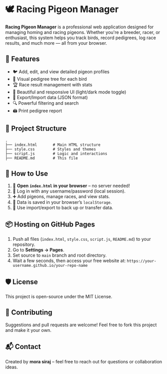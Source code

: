 # 🕊️ Racing Pigeon Manager

**Racing Pigeon Manager** is a professional web application designed for managing homing and racing pigeons. Whether you're a breeder, racer, or enthusiast, this system helps you track birds, record pedigrees, log race results, and much more — all from your browser.

## 🚀 Features

- 🐦 Add, edit, and view detailed pigeon profiles
- 🌳 Visual pedigree tree for each bird
- 🏆 Race result management with stats
- 🎨 Beautiful and responsive UI (light/dark mode toggle)
- 📂 Export/Import data (JSON format)
- 🔍 Powerful filtering and search
- 🖨️ Print pedigree report

## 📁 Project Structure

```
.
├── index.html       # Main HTML structure
├── style.css        # Styles and themes
├── script.js        # Logic and interactions
├── README.md        # This file
```

## 🔧 How to Use

1. 🧾 **Open `index.html` in your browser** – no server needed!
2. 👤 Log in with any username/password (local session).
3. ➕ Add pigeons, manage races, and view stats.
4. 💾 Data is saved in your browser’s `localStorage`.
5. 🔄 Use import/export to back up or transfer data.

## 📦 Hosting on GitHub Pages

1. Push all files (`index.html`, `style.css`, `script.js`, `README.md`) to your repository.
2. Go to **Settings → Pages**.
3. Set source to `main` branch and root directory.
4. Wait a few seconds, then access your free website at:
   `https://your-username.github.io/your-repo-name`

## 🛡️ License

This project is open-source under the MIT License.

## 🤝 Contributing

Suggestions and pull requests are welcome! Feel free to fork this project and make it your own.

## 📬 Contact

Created by **mora siraj** – feel free to reach out for questions or collaboration ideas.